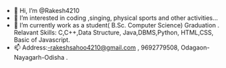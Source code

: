 - 👋 Hi, I’m @Rakesh4210
- 👀 I’m interested in coding ,singing, physical sports and other activities...
- 🌱 I’m currently work as a student( B.Sc. Computer Science) Graduation .
      Relavant Skills: C,C++,Data Structure, Java,DBMS,Python, HTML,CSS, Basic of Javascript.
- 📫 Address:-rakeshsahoo4210@gmail.com , 9692779508, Odagaon-Nayagarh-Odisha .

<!---
Rakesh4210/Rakesh4210 is a ✨ special ✨ repository because its `README.md` (this file) appears on your GitHub profile.
You can click the Preview link to take a look at your changes.
--->
